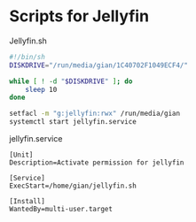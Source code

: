 # Scripts for Jellyfin

Jellyfin.sh
```bash
#!/bin/sh
DISKDRIVE="/run/media/gian/1C40702F1049ECF4/"

while [ ! -d "$DISKDRIVE" ]; do
    sleep 10
done

setfacl -m "g:jellyfin:rwx" /run/media/gian
systemctl start jellyfin.service

```

jellyfin.service
```
[Unit]
Description=Activate permission for jellyfin

[Service]
ExecStart=/home/gian/jellyfin.sh

[Install]
WantedBy=multi-user.target

```